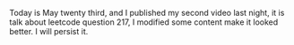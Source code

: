 Today is May twenty third, and I published my second video last night, it is talk about leetcode question 217, I modified some content make it looked better.
I will persist it.
